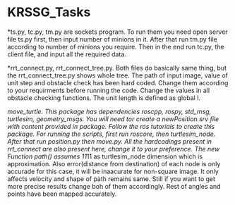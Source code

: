 # KRSSG_Tasks
  *ts.py, tc.py, tm.py are sockets program.
    To run them you need open server file ts.py first, then input number of minions in it.
    After that run tm.py file according to number of minions you require.
    Then in the end run tc.py, the client file, and input all the required data.
    
  *rrt_connect.py, rrt_connect_tree.py.
    Both files do basically same thing, but the rrt_connect_tree.py shows whole tree.
    The path of input image, value of unit step and obstacle check has been hard coded.
    Change them according to your requirments before running the code. Change the values in all obstacle checking functions.
    The unit length is defined as global l.
    
  *move_turtle.
   This package has dependencies roscpp, rospy, std_msg, turtlesim,  geometry_msgs.
   You will need tor create a newPosition.srv file with content provided in package.
   Follow the ros tutorials to create this package.
   For running the scripts, first run roscore, then turtlesim_node. After that run position.py then move.py.
   All the hardcodings present in rrt_connect are also present here, change it to your preference.
   The new Function path() assumes 11*11 as turtlesim_node dimension which is approximation.
   Also error(distance from destination) of each node is only accurade for this case, it will be inaacurate for non-square image.
   It only affects velocity and shape of path remains same. Still if you want to get more precise results change boh of them accordingly. 
   Rest of angles and points have been mapped accurately.
